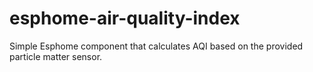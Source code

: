 # esphome-air-quality-index
Simple Esphome component that calculates AQI based on the provided particle matter sensor.

